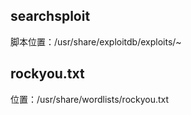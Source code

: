## searchsploit
脚本位置：/usr/share/exploitdb/exploits/~

## rockyou.txt
位置：/usr/share/wordlists/rockyou.txt

## 
